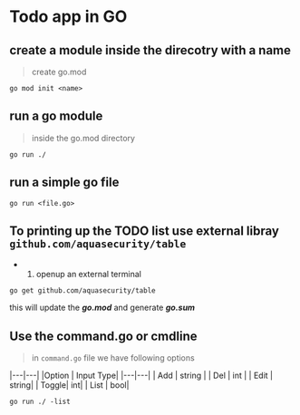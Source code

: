 Todo app in GO
===
## create a module inside the direcotry with a name 

>create go.mod 
```
go mod init <name>

```

## run a go module

> inside the go.mod directory
```
go run ./

```


## run a simple go file

```
go run <file.go>
```  


## To printing up the TODO list use external libray `github.com/aquasecurity/table`

- 1. openup an external terminal

```
go get github.com/aquasecurity/table

```
this will update the ***go.mod*** and generate ***go.sum***



## Use the command.go or cmdline

>in `command.go` file we have following options 

|---|---|
|Option | Input Type|
|---|---|
| Add   | string |
| Del   | int |
| Edit  | string|
| Toggle| int| 
| List  | bool|

```
go run ./ -list

```